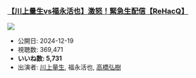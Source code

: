 ### [【川上量生vs福永活也】激怒！緊急生配信【ReHacQ】](https://www.youtube.com/watch?v=B4dT3i9oW9s)
[![](https://img.youtube.com/vi/B4dT3i9oW9s/sddefault.jpg)](https://www.youtube.com/watch?v=B4dT3i9oW9s)
-   公開日: 2024-12-19
-   視聴数: 369,471
-   **いいね数: 5,731**
-   出演者: [川上量生](/rehacq_fan/people/川上量生 "wikilink"), 福永活也, [高橋弘樹](/rehacq_fan/people/高橋弘樹 "wikilink")
